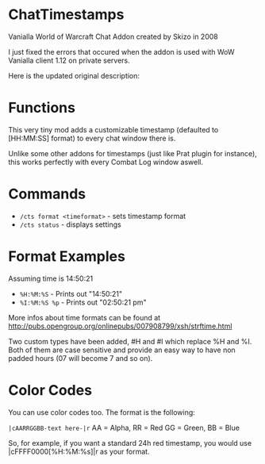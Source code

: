 # ChatTimestamps
Vanialla World of Warcraft Chat Addon created by Skizo in 2008

I just fixed the errors that occured when the addon is used with WoW Vanialla client 1.12 on private servers.

Here is the updated original description:

# Functions
This very tiny mod adds a customizable timestamp (defaulted to [HH:MM:SS] format) to every chat window there is.

Unlike some other addons for timestamps (just like Prat plugin for instance), this works perfectly with every Combat Log window aswell.

# Commands
* <code>/cts format &lt;timeformat&gt;</code> - sets timestamp format
* <code>/cts status</code> - displays settings

# Format Examples
Assuming time is 14:50:21
* <code>%H:%M:%S</code> - Prints out "14:50:21"
* <code>%I:%M:%S %p</code> - Prints out "02:50:21 pm"

More infos about time formats can be found at http://pubs.opengroup.org/onlinepubs/007908799/xsh/strftime.html

Two custom types have been added, #H and #I which replace %H and %I. Both of them are case sensitive and provide an easy way to have non padded hours (07 will become 7 and so on).

# Color Codes
You can use color codes too. The format is the following:

<code>|cAARRGGBB-text here-|r</code>
AA = Alpha, RR = Red GG = Green, BB = Blue

So, for example, if you want a standard 24h red timestamp, you would use |cFFFF0000[%H:%M:%s]|r as your format.
